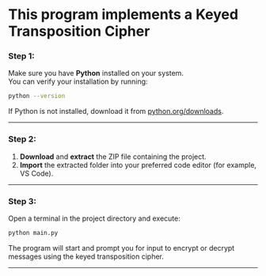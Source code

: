 

# This program implements a **Keyed Transposition Cipher**

### Step 1:
Make sure you have **Python** installed on your system.  
You can verify your installation by running:
```bash
python --version
````

If Python is not installed, download it from [python.org/downloads](https://www.python.org/downloads/).

---

### Step 2:

1. **Download** and **extract** the ZIP file containing the project.
2. **Import** the extracted folder into your preferred code editor (for example, VS Code).

---

### Step 3:

Open a terminal in the project directory and execute:

```bash
python main.py
```

The program will start and prompt you for input to encrypt or decrypt messages using the keyed transposition cipher.

---
